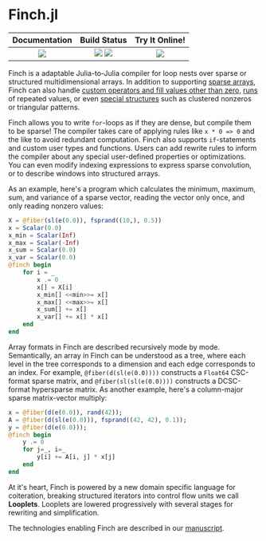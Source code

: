 # Finch.jl

[docs_ico]:https://img.shields.io/badge/docs-stable-blue.svg
[docs]:https://willow-ahrens.github.io/Finch.jl/stable

[ci_ico]:https://github.com/willow-ahrens/Finch.jl/actions/workflows/CI.yml/badge.svg?branch=main
[ci]:https://github.com/willow-ahrens/Finch.jl/actions/workflows/CI.yml?query=branch%3Amain

[cov_ico]:https://codecov.io/gh/willow-ahrens/Finch.jl/branch/main/graph/badge.svg
[cov]:https://codecov.io/gh/willow-ahrens/Finch.jl

[tool_ico]:https://mybinder.org/badge_logo.svg
[tool]:https://mybinder.org/v2/gh/willow-ahrens/Finch.jl/binder-env?urlpath=git-pull%3Frepo%3Dhttps%253A%252F%252Fgithub.com%252Fwillow-ahrens%252FFinch.jl%26urlpath%3Dtree%252FFinch.jl%252Fexamples%252Finteractive.ipynb%26branch%3Dmain

| **Documentation**     | **Build Status**                      | **Try It Online!**       |
|:---------------------:|:-------------------------------------:|:---------------------:|
| [![][docs_ico]][docs] | [![][ci_ico]][ci] [![][cov_ico]][cov] | [![][tool_ico]][tool] |

Finch is a adaptable Julia-to-Julia compiler for loop nests over sparse or structured
multidimensional arrays. In addition to supporting [sparse
arrays](https://en.wikipedia.org/wiki/Sparse_matrix), Finch can also handle
[custom operators and fill values other than zero](https://en.wikipedia.org/wiki/GraphBLAS),
[runs](https://en.wikipedia.org/wiki/Run-length_encoding) of repeated values, or
even [special
structures](https://en.wikipedia.org/wiki/Sparse_matrix#Special_structure) such
as clustered nonzeros or triangular patterns.

Finch allows you to write `for`-loops as if they are dense, but compile them to be
sparse! The compiler takes care of applying rules like `x * 0 => 0` and the like
to avoid redundant computation.  Finch also supports `if`-statements and custom
user types and functions.  Users can add rewrite rules to inform the compiler
about any special user-defined properties or optimizations.  You can even modify
indexing expressions to express sparse convolution, or to describe windows into
structured arrays.

As an example, here's a program which calculates the minimum, maximum, sum, and
variance of a sparse vector, reading the vector only once, and only reading
nonzero values:

````julia
X = @fiber(sl(e(0.0)), fsprand((10,), 0.5))
x = Scalar(0.0)
x_min = Scalar(Inf)
x_max = Scalar(-Inf)
x_sum = Scalar(0.0)
x_var = Scalar(0.0)
@finch begin
    for i = _
        x .= 0
        x[] = X[i]
        x_min[] <<min>>= x[]
        x_max[] <<max>>= x[]
        x_sum[] += x[]
        x_var[] += x[] * x[]
    end
end
````

Array formats in Finch are described recursively mode by mode.  Semantically, an
array in Finch can be understood as a tree, where each level in the tree
corresponds to a dimension and each edge corresponds to an index. For example,
`@fiber(d(sl(e(0.0))))` constructs a `Float64` CSC-format sparse matrix, and
`@fiber(sl(sl(e(0.0))))` constructs a DCSC-format hypersparse matrix. As another
example, here's a column-major sparse matrix-vector multiply:

````julia
x = @fiber(d(e(0.0)), rand(42));
A = @fiber(d(sl(e(0.0))), fsprand((42, 42), 0.1));
y = @fiber(d(e(0.0)));
@finch begin
    y .= 0
    for j=_, i=_
        y[i] += A[i, j] * x[j]
    end
end
````

At it's heart, Finch is powered by a new domain specific language for
coiteration, breaking structured iterators into control flow units we call
**Looplets**. Looplets are lowered progressively with
several stages for rewriting and simplification.

The technologies enabling Finch are described in our [manuscript](doi.org/10.1145/3579990.3580020).

